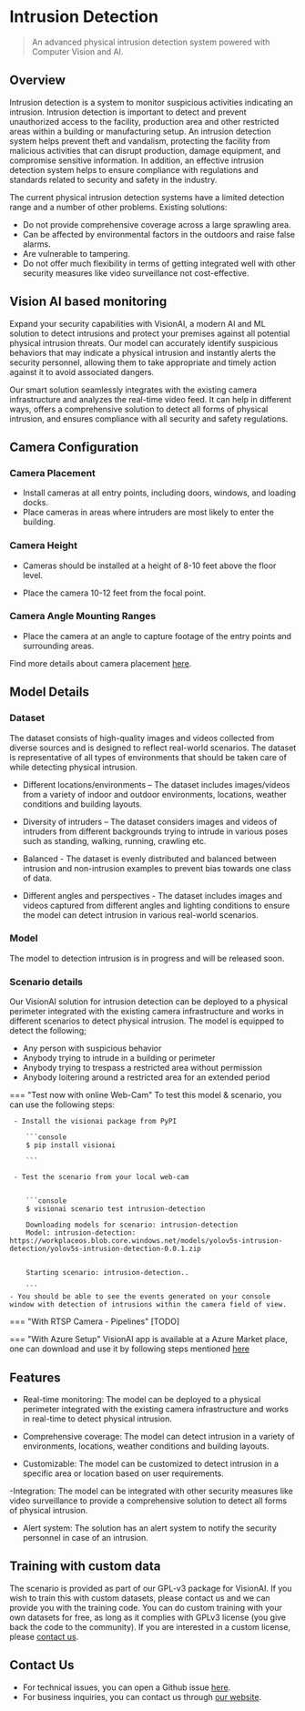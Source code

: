 # **Intrusion Detection**

> An advanced physical intrusion detection system powered with Computer Vision and AI.

## Overview

Intrusion detection is a system to monitor suspicious activities indicating an intrusion. Intrusion detection is important to detect and prevent unauthorized access to the facility, production area and other restricted areas within a building or manufacturing setup. An intrusion detection system helps prevent theft and vandalism, protecting the facility from malicious activities that can disrupt production, damage equipment, and compromise sensitive information. In addition, an effective intrusion detection system helps to ensure compliance with regulations and standards related to security and safety in the industry.

The current physical intrusion detection systems have a limited detection range and a number of other problems. 
Existing solutions:
- Do not provide comprehensive coverage across a large sprawling area.
- Can be affected by environmental factors in the outdoors and raise false alarms.
- Are vulnerable to tampering.
- Do not offer much flexibility in terms of getting integrated well with other security measures like video surveillance not cost-effective. 


## Vision AI based monitoring

Expand your security capabilities with VisionAI, a modern AI and ML solution to detect intrusions and protect your premises against all potential physical intrusion threats. Our model can accurately identify suspicious behaviors that may indicate a physical intrusion and instantly alerts the security personnel, allowing them to take appropriate and timely action against it to avoid associated dangers.
 
Our smart solution seamlessly integrates with the existing camera infrastructure and analyzes the real-time video feed. It can help in different ways, offers a comprehensive solution to detect all forms of physical intrusion, and ensures compliance with all security and safety regulations.

## Camera Configuration


### Camera Placement

- Install cameras at all entry points, including doors, windows, and loading docks.
- Place cameras in areas where intruders are most likely to enter the building.


### Camera Height

- Cameras should be installed at a height of 8-10 feet above the floor level.

- Place the camera 10-12 feet from the focal point.


### Camera Angle Mounting Ranges

- Place the camera at an angle to capture footage of the entry points and surrounding areas.


Find more details about camera placement [here](../overview/cameras.md).
 

## Model Details

### Dataset

The dataset consists of high-quality images and videos collected from diverse sources and is designed to reflect real-world scenarios. The dataset is representative of all types of environments that should be taken care of while detecting physical intrusion.  
 
- Different locations/environments – The dataset includes images/videos from a variety of indoor and outdoor environments, locations, weather conditions and building layouts.
 
- Diversity of intruders – The dataset considers images and videos of intruders from different backgrounds trying to intrude in various poses such as standing, walking, running, crawling etc. 

- Balanced - The dataset is evenly distributed and balanced between intrusion and non-intrusion examples to prevent bias towards one class of data.

- Different angles and perspectives - The dataset includes images and videos captured from different angles and lighting conditions to ensure the model can detect intrusion in various real-world scenarios.

### Model

The model to detection intrusion is in progress and will be released soon.

### Scenario details

Our VisionAI solution for intrusion detection can be deployed to a physical perimeter integrated with the existing camera infrastructure and works in different scenarios to detect physical intrusion. The model is equipped to detect the following;

- Any person with suspicious behavior
- Anybody trying to intrude in a building or perimeter
- Anybody trying to trespass a restricted area without permission
- Anybody loitering around a restricted area for an extended period 

=== "Test now with online Web-Cam"
     To test this model & scenario, you can use the following steps:

     - Install the visionai package from PyPI
     
        ```console
        $ pip install visionai
        
        ```
     
     - Test the scenario from your local web-cam
     

        ```console
        $ visionai scenario test intrusion-detection

        Downloading models for scenario: intrusion-detection
        Model: intrusion-detection: https://workplaceos.blob.core.windows.net/models/yolov5s-intrusion-detection/yolov5s-intrusion-detection-0.0.1.zip
        

        Starting scenario: intrusion-detection..

        ```
    - You should be able to see the events generated on your console window with detection of intrusions within the camera field of view.

=== "With RTSP Camera - Pipelines"
     [TODO]
 
=== "With Azure Setup"
     VisionAI app is available at a Azure Market place, one can download and use it by following steps mentioned [here](../overview/azure-managed-app.md)



## Features

- Real-time monitoring: The model can be deployed to a physical perimeter integrated with the existing camera infrastructure and works in real-time to detect physical intrusion.

- Comprehensive coverage: The model can detect intrusion in a variety of environments, locations, weather conditions and building layouts.

- Customizable: The model can be customized to detect intrusion in a specific area or location based on user requirements.

-Integration: The model can be integrated with other security measures like video surveillance to provide a comprehensive solution to detect all forms of physical intrusion.

- Alert system: The solution has an alert system to notify the security personnel in case of an intrusion.


## Training with custom data

The scenario is provided as part of our GPL-v3 package for VisionAI. If you wish to train this with custom datasets, please contact us and we can provide you with the training code. You can do custom training with your own datasets for free, as long as it complies with GPLv3 license (you give back the code to the community). If you are interested in a custom license, please [contact us](../company/contact.md).


## Contact Us

- For technical issues, you can open a Github issue [here](https://github.com/visionify/visionai).
- For business inquiries, you can contact us through [our website](https://visionify.ai/contact).

